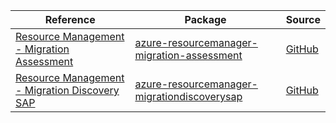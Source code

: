 | Reference | Package | Source |
|---|---|---|
|[Resource Management - Migration Assessment](resourcemanager-migration-assessment-readme.md)|[azure-resourcemanager-migration-assessment](https://repo1.maven.org/maven2/com/azure/resourcemanager/azure-resourcemanager-migration-assessment)|[GitHub](https://github.com/Azure/azure-sdk-for-java/blob/main/sdk/migration/azure-resourcemanager-migration-assessment)|
|[Resource Management - Migration Discovery SAP](resourcemanager-migrationdiscoverysap-readme.md)|[azure-resourcemanager-migrationdiscoverysap](https://repo1.maven.org/maven2/com/azure/resourcemanager/azure-resourcemanager-migrationdiscoverysap)|[GitHub](https://github.com/Azure/azure-sdk-for-java/blob/main/sdk/migrationdiscoverysap/azure-resourcemanager-migrationdiscoverysap)|
